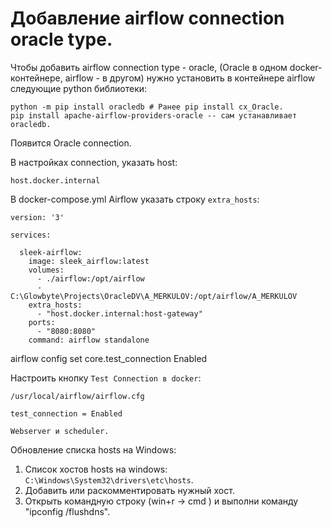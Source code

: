 # Добавление airflow connection oracle type.

Чтобы добавить airflow connection type - oracle, (Oracle в одном docker-контейнере, airflow - в другом) нужно установить в контейнере airflow следующие python библиотеки:
```
python -m pip install oracledb # Ранее pip install cx_Oracle.
pip install apache-airflow-providers-oracle -- сам устанавливает oracledb.
```
Появится Oracle connection.

В настройках connection, указать host:
```
host.docker.internal
```

В docker-compose.yml Airflow указать строку `extra_hosts`:
```
version: '3'

services:

  sleek-airflow:
    image: sleek_airflow:latest
    volumes:
      - ./airflow:/opt/airflow
      - C:\Glowbyte\Projects\OracleDV\A_MERKULOV:/opt/airflow/A_MERKULOV
    extra_hosts:
      - "host.docker.internal:host-gateway"
    ports:
      - "8080:8080"
    command: airflow standalone
```

airflow config set core.test_connection Enabled

Настроить кнопку `Test Connection в docker`:
```
/usr/local/airflow/airflow.cfg

test_connection = Enabled

Webserver и scheduler.
```

Обновление списка hosts на Windows:
1. Список хостов hosts на windows: `C:\Windows\System32\drivers\etc\hosts`.
2. Добавить или раскомментировать нужный хост.
3. Открыть командную строку (win+r → cmd ) и выполни команду "ipconfig /flushdns".